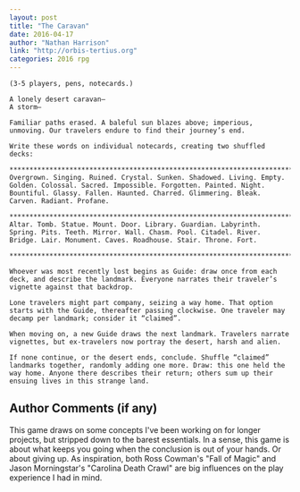 ```yaml
---
layout: post
title: "The Caravan"
date: 2016-04-17
author: "Nathan Harrison"
link: "http://orbis-tertius.org"
categories: 2016 rpg
---
```

```
(3-5 players, pens, notecards.)

A lonely desert caravan—
A storm—

Familiar paths erased. A baleful sun blazes above; imperious, unmoving. Our travelers endure to find their journey’s end.

Write these words on individual notecards, creating two shuffled decks:

**********************************************************************************
Overgrown. Singing. Ruined. Crystal. Sunken. Shadowed. Living. Empty. Golden. Colossal. Sacred. Impossible. Forgotten. Painted. Night. Bountiful. Glassy. Fallen. Haunted. Charred. Glimmering. Bleak. Carven. Radiant. Profane.

**********************************************************************************
Altar. Tomb. Statue. Mount. Door. Library. Guardian. Labyrinth. Spring. Pits. Teeth. Mirror. Wall. Chasm. Pool. Citadel. River. Bridge. Lair. Monument. Caves. Roadhouse. Stair. Throne. Fort.

**********************************************************************************

Whoever was most recently lost begins as Guide: draw once from each deck, and describe the landmark. Everyone narrates their traveler’s vignette against that backdrop.

Lone travelers might part company, seizing a way home. That option starts with the Guide, thereafter passing clockwise. One traveler may decamp per landmark; consider it “claimed”.

When moving on, a new Guide draws the next landmark. Travelers narrate vignettes, but ex-travelers now portray the desert, harsh and alien.

If none continue, or the desert ends, conclude. Shuffle “claimed” landmarks together, randomly adding one more. Draw: this one held the way home. Anyone there describes their return; others sum up their ensuing lives in this strange land.
```
## Author Comments (if any)

This game draws on some concepts I've been working on for longer projects, but stripped down to the barest essentials. In a sense, this game is about what keeps you going when the conclusion is out of your hands. Or about giving up. As inspiration, both Ross Cowman's "Fall of Magic" and Jason Morningstar's "Carolina Death Crawl" are big influences on the play experience I had in mind.
